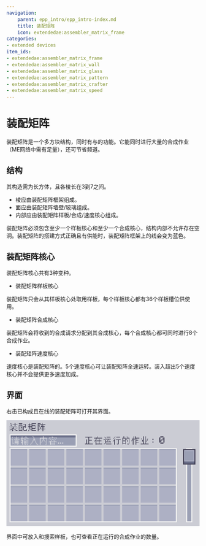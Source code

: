 ```yaml
---
navigation:
    parent: epp_intro/epp_intro-index.md
    title: 装配矩阵
    icon: extendedae:assembler_matrix_frame
categories:
- extended devices
item_ids:
- extendedae:assembler_matrix_frame
- extendedae:assembler_matrix_wall
- extendedae:assembler_matrix_glass
- extendedae:assembler_matrix_pattern
- extendedae:assembler_matrix_crafter
- extendedae:assembler_matrix_speed
---
```


# 装配矩阵

<Row>
<BlockImage id="extendedae:assembler_matrix_frame" p:formed="true" p:powered="true" scale="5"></BlockImage>
<BlockImage id="extendedae:assembler_matrix_wall" scale="5"></BlockImage>
<BlockImage id="extendedae:assembler_matrix_glass" scale="5"></BlockImage>
</Row>
<Row>
<BlockImage id="extendedae:assembler_matrix_pattern" scale="5"></BlockImage>
<BlockImage id="extendedae:assembler_matrix_crafter" scale="5"></BlockImage>
<BlockImage id="extendedae:assembler_matrix_speed" scale="5"></BlockImage>
</Row>

装配矩阵是一个多方块结构，同时有<ItemLink id="ae2:molecular_assembler" />与<ItemLink id="ae2:pattern_provider" />的功能。它能同时进行大量的合成作业（ME网络中需有足量<ItemLink id="ae2:crafting_accelerator" />），还可节省频道。

## 结构

<GameScene zoom="3" background="transparent" interactive={true}>
  <ImportStructure src="../structure/assembler_matrix.snbt"></ImportStructure>
</GameScene>

其构造需为长方体，且各棱长在3到7之间。
- 棱应由装配矩阵框架组成。
- 面应由装配矩阵墙壁/玻璃组成。
- 内部应由装配矩阵样板/合成/速度核心组成。

装配矩阵必须包含至少一个样板核心和至少一个合成核心，结构内部不允许存在空洞。装配矩阵的搭建方式正确且有供能时，装配矩阵框架上的线会变为蓝色。

## 装配矩阵核心

装配矩阵核心共有3种变种。

- 装配矩阵样板核心

装配矩阵只会从其样板核心处取用样板，每个样板核心都有36个样板槽位供使用。

- 装配矩阵合成核心

装配矩阵会将收到的合成请求分配到其合成核心，每个合成核心都可同时进行8个合成作业。

- 装配矩阵速度核心

速度核心是装配矩阵的<ItemLink id="ae2:speed_card" />。5个速度核心可让装配矩阵全速运转。装入超出5个速度核心并不会提供更多速度加成。

## 界面

右击已构成且在线的装配矩阵可打开其界面。

![界面](../pic/assembler_matrix.png)

界面中可放入和搜索样板，也可查看正在运行的合成作业的数量。
